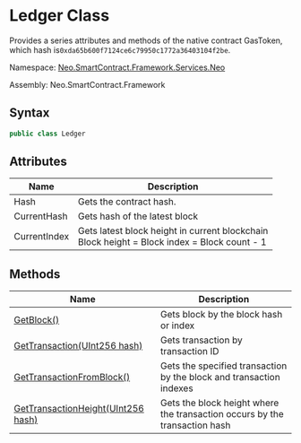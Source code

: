 # Ledger Class

Provides a series attributes and methods of the native contract GasToken, which hash is`0xda65b600f7124ce6c79950c1772a36403104f2be`.

Namespace: [Neo.SmartContract.Framework.Services.Neo](../neo.md)

Assembly: Neo.SmartContract.Framework

## Syntax

```c#
public class Ledger
```

## Attributes

| Name         | Description                                                  |
| ------------ | ------------------------------------------------------------ |
| Hash         | Gets the contract hash.                                      |
| CurrentHash  | Gets hash of the latest block                                |
| CurrentIndex | Gets latest block height in current blockchain<br/>Block height = Block index = Block count - 1<br/> |

## Methods

| Name                                                         | Description                                                  |
| ------------------------------------------------------------ | ------------------------------------------------------------ |
| [GetBlock()](Blockchain/GetBlock.md)                         | Gets block by the block hash or index                        |
| [GetTransaction(UInt256 hash)](Blockchain/GetTransaction.md) | Gets transaction by transaction ID                           |
| [GetTransactionFromBlock()](Blockchain/GetTransactionFromBlock.md) | Gets the specified transaction by the block and transaction indexes |
| [GetTransactionHeight(UInt256 hash)](Blockchain/GetTransactionHeight.md) | Gets the block height where the transaction occurs by the transaction hash |

